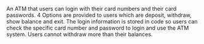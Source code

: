 An ATM that users can login with their card numbers and their card passwords. 4 Options are provided to users which are deposit, withdraw, show balance and exit. The login information is stored in code so users can check the specific card number and password to login and use the ATM system. Users cannot withdraw more than their balances.
